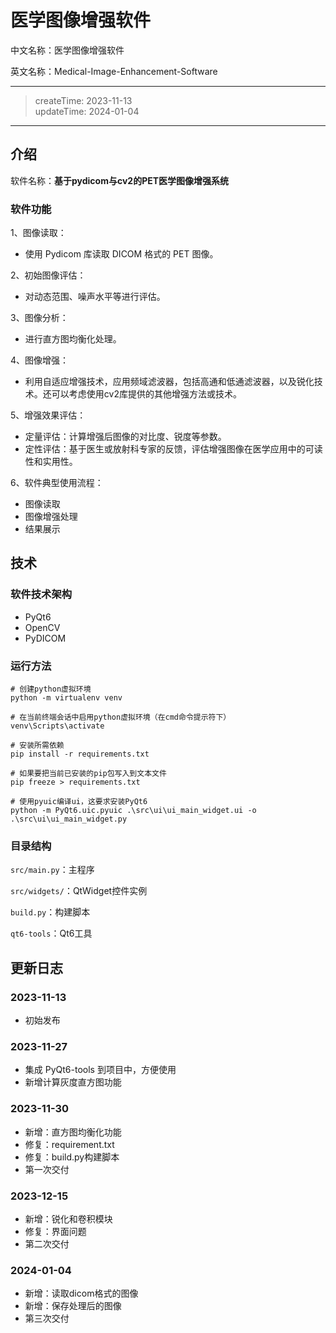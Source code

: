# 医学图像增强软件

中文名称：医学图像增强软件

英文名称：Medical-Image-Enhancement-Software

---
> createTime: 2023-11-13  
> updateTime: 2024-01-04 
---

## 介绍

软件名称：**基于pydicom与cv2的PET医学图像增强系统**

### 软件功能

1、图像读取：

- 使用 Pydicom 库读取 DICOM 格式的 PET 图像。

2、初始图像评估：

- 对动态范围、噪声水平等进行评估。

3、图像分析：

- 进行直方图均衡化处理。

4、图像增强：

- 利用自适应增强技术，应用频域滤波器，包括高通和低通滤波器，以及锐化技术。还可以考虑使用cv2库提供的其他增强方法或技术。

5、增强效果评估：

- 定量评估：计算增强后图像的对比度、锐度等参数。
- 定性评估：基于医生或放射科专家的反馈，评估增强图像在医学应用中的可读性和实用性。

6、软件典型使用流程：

- 图像读取
- 图像增强处理
- 结果展示

## 技术

### 软件技术架构

- PyQt6
- OpenCV
- PyDICOM

### 运行方法

```shell
# 创建python虚拟环境
python -m virtualenv venv

# 在当前终端会话中启用python虚拟环境（在cmd命令提示符下）
venv\Scripts\activate

# 安装所需依赖
pip install -r requirements.txt

# 如果要把当前已安装的pip包写入到文本文件
pip freeze > requirements.txt

# 使用pyuic编译ui，这要求安装PyQt6
python -m PyQt6.uic.pyuic .\src\ui\ui_main_widget.ui -o .\src\ui\ui_main_widget.py
```

### 目录结构

`src/main.py`：主程序

`src/widgets/`：QtWidget控件实例

`build.py`：构建脚本

`qt6-tools`：Qt6工具

## 更新日志

### 2023-11-13

- 初始发布

### 2023-11-27

- 集成 PyQt6-tools 到项目中，方便使用
- 新增计算灰度直方图功能

### 2023-11-30

- 新增：直方图均衡化功能
- 修复：requirement.txt
- 修复：build.py构建脚本
- 第一次交付

### 2023-12-15

- 新增：锐化和卷积模块
- 修复：界面问题
- 第二次交付

### 2024-01-04

- 新增：读取dicom格式的图像
- 新增：保存处理后的图像
- 第三次交付